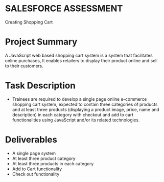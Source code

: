 # SALESFORCE ASSESSMENT

Creating Shopping Cart 

# Project Summary
A JavaScript web based shopping cart system is a system that facilitates online purchases, It enables retailers to display their product online and sell to their customers.

# Task Description

* Trainees are required to develop a single page online e-commerce shopping cart system, expected to contain three categories of products and at least three products (displaying a product image, price, name and description) in each category with checkout and add to cart functionalities using JavaScript and/or its related technologies.

# Deliverables

* A single page system
* At least three product category
* At least three products in each category
* Add to Cart functionality
* Check out functionality




